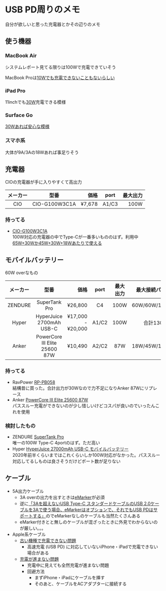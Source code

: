 # USB PD周りのメモ

自分が欲しいと思った充電器とかその辺りのメモ

## 使う機器
### MacBook Air
システムレポート見てる限りは100Wで充電できていそう

MacBook Proは[10Wでも充電できないこともないらしい](https://pelicanmemo.hatenablog.com/entry/2020/06/14/110000)

### iPad Pro
11inchでも[30W](https://ytanium.com/?p=11526)充電できる模様

### Surface Go
[30Wあれば安心な模様](https://shinoblogavi.wordpress.com/2019/02/20/surfacegoac/)

### スマホ系
大体が9A/3Aの18Wあれば事足りそう

## 充電器
CIOの充電器が手に入りやすくて高出力

| メーカー | 型番 | 価格 | port | 最大出力 |
| :---: | :---: | ---: | :---: | ---: |
| CIO | CIO-G100W3C1A | ¥7,678 | A1/C3 | 100W |

### 持ってる
- [CIO-G100W3C1A](https://connectinternationalone.co.jp/product/cio-g100w3c1a)  
    100W対応の充電器の中でType-Cが一番多いもののはず。利用中  
    [65W+30Wか45W+30W+18Wあたりで使える](https://prtimes.jp/main/html/rd/p/000000040.000043212.html)

## モバイルバッテリー
60W overなもの

| メーカー | 型番 | 価格 | port | 最大出力 | 最大接続パターン |
| :---: | :---: | ---: | :---: | :---: | :---: |
| ZENDURE | SuperTank Pro | ¥26,800 | C4 | 100W | 60W/60W/15W(2p) |
| Hyper | HyperJuice 2700mAh USB-C | ¥17,000 - ¥20,000 | A1/C2 | 100W | 合計130W |
| Anker | PowerCore III Elite 25600 87W | ¥10,490 | A2/C2 | 87W | 18W/45W/15W(2p) |

### 持ってる
- RavPower [RP-PB058](https://www.ravpower.jp/shop/battery/large/type-c-large/rp-pb058_bk)  
    結構昔に買った。合計出力が30Wなので力不足になりAnker 87Wにリプレース
- Anker [PowerCore III Elite 25600 87W](https://www.ankerjapan.com/item/A1291.html)  
    パススルー充電ができないのが少し惜しいけどコスパが良いのでいったんこれを使用

### 検討したもの
- ZENDURE [SuperTank Pro](https://zendure.com/products/supertank-pro?lang=ja)  
    唯一の100W Type-C 4portのはず。ただ高い
- Hyper [HyperJuice 27000mAh USB-C モバイルバッテリー](https://www.hyperjapan.jp/hp43002/)  
    2020年前半くらいまではこれくらいしか100W対応がなかった。パススルー対応してるしものは良さそうだけどポート数が足りない

## ケーブル
- 5A出力ケーブル
    - 3A overの出力を出すときは[eMarker](https://k-tai.watch.impress.co.jp/docs/column/keyword/1232948.html)が必須
    - 逆に[「3Aを超えないUSB Type-C スタンダードケーブルのUSB 2.0ケーブルを3Aで使う場合、eMarkerはオプションで、それでもUSB PDはサポートする」](https://pc.watch.impress.co.jp/docs/column/config/1071659.html)のでeMarkerなしのケーブルも当然たくさんある
    - eMarker付きとと無しのケーブルが混ざったときに外見でわからないのが厳しい。。。
- Apple系ケーブル
    - [古い機種で充電できない問題](https://hanpenblog.com/6924)
        - 高速充電 (USB PD) に対応していないiPhone・iPadで充電できない場合がある
    - [充電が進まない問題](https://hanpenblog.com/10458)
        - 充電中に見えても全然充電が進まない問題
        - 回避方法
            - まずiPhone・iPadにケーブルを挿す
            - そのあと、ケーブルをACアダプターに接続する